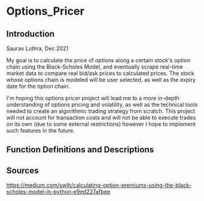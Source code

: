 # Options_Pricer

## Introduction

Saurav Luthra, Dec 2021

My goal is to calculate the price of options along a certain stock's option chain using the Black-Scholes Model, and eventually scrape real-time market data to compare real bid/ask prices to calculated prices. The stock whose options chain is modeled will be user selected, as well as the expiry date for the option chain.

I'm hoping this options pricer project will lead me to a more in-depth understanding of options pricing and volatility, as well as the technical tools needed to create an algorithmic trading strategy from scratch. This project will not account for transaction costs and will not be able to execute trades on its own (due to some external restrictions) however I hope to implement such features in the future.

## Function Definitions and Descriptions

## Sources

https://medium.com/swlh/calculating-option-premiums-using-the-black-scholes-model-in-python-e9ed227afbee



